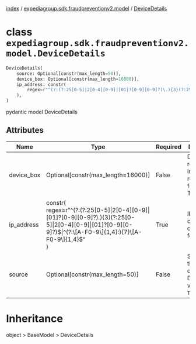 [index](index.md) /
[expediagroup.sdk.fraudpreventionv2.model](expediagroup.sdk.fraudpreventionv2.model.md)
/ [DeviceDetails](DeviceDetails.md)

# class `expediagroup.sdk.fraudpreventionv2.model.DeviceDetails`

```python
DeviceDetails(
    source: Optional[constr(max_length=50)],
    device_box: Optional[constr(max_length=16000)],
    ip_address: constr(
        regex=r"^(?:(?:25[0-5]|2[0-4][0-9]|[01]?[0-9][0-9]?)\.){3}(?:25[0-5]|2[0-4][0-9]|[01]?[0-9][0-9]?)$|^(?:[A-F0-9]{1,4}:){7}[A-F0-9]{1,4}$"
    ),
)
```

pydantic model DeviceDetails

## Attributes

| Name       | Type                                                                                                                                                                                          | Required | Description                                               |
| ---------- | --------------------------------------------------------------------------------------------------------------------------------------------------------------------------------------------- | -------- | --------------------------------------------------------- |
| device_box | Optional\[constr(max_length=16000)\]                                                                                                                                                          | False    | Device related information retrieved from TrustWidget.    |
| ip_address | constr(<br/> regex=r”^(?:(?:25\[0-5\]\|2\[0-4\]\[0-9\]\|\[01\]?\[0-9\]\[0-9\]?).){3}(?:25\[0-5\]\|2\[0-4\]\[0-9\]\|\[01\]?\[0-9\]\[0-9\]?)$\|^(?:\[A-F0-9\]{1,4}:){7}\[A-F0-9\]{1,4}$“<br/> ) | True     | IP address of the device used for booking.                |
| source     | Optional\[constr(max_length=50)\]                                                                                                                                                             | False    | Source of the device_box. Default value is `TrustWidget`. |

# Inheritance

object > BaseModel > DeviceDetails
